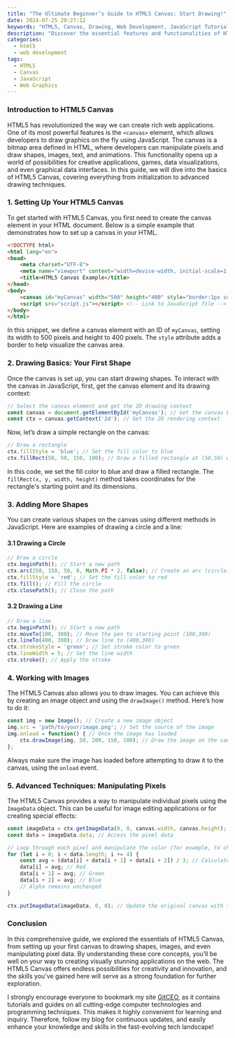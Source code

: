 ```yaml
---
title: "The Ultimate Beginner’s Guide to HTML5 Canvas: Start Drawing!"
date: 2024-07-25 20:27:12
keywords: "HTML5, Canvas, Drawing, Web Development, JavaScript Tutorial"
description: "Discover the essential features and functionalities of HTML5 Canvas with this comprehensive guide for beginners. Learn how to draw shapes and images on the canvas, manipulate pixel data, and use various drawing techniques. This tutorial includes detailed steps, practical examples, and code snippets that will equip you with the skills to create stunning graphics for your web applications. Get started with HTML5 Canvas today and unleash your creativity in web development!"
categories:
  - html5
  - web development
tags:
  - HTML5
  - Canvas
  - JavaScript
  - Web Graphics
---
```


### Introduction to HTML5 Canvas

HTML5 has revolutionized the way we can create rich web applications. One of its most powerful features is the `<canvas>` element, which allows developers to draw graphics on the fly using JavaScript. The canvas is a bitmap area defined in HTML, where developers can manipulate pixels and draw shapes, images, text, and animations. This functionality opens up a world of possibilities for creative applications, games, data visualizations, and even graphical data interfaces. In this guide, we will dive into the basics of HTML5 Canvas, covering everything from initialization to advanced drawing techniques.

<!-- more -->

### 1. Setting Up Your HTML5 Canvas

To get started with HTML5 Canvas, you first need to create the canvas element in your HTML document. Below is a simple example that demonstrates how to set up a canvas in your HTML.

```html
<!DOCTYPE html>
<html lang="en">
<head>
    <meta charset="UTF-8">
    <meta name="viewport" content="width=device-width, initial-scale=1.0">
    <title>HTML5 Canvas Example</title>
</head>
<body>
    <canvas id="myCanvas" width="500" height="400" style="border:1px solid #000000;"></canvas> <!-- Create a canvas with defined width and height -->
    <script src="script.js"></script> <!-- Link to JavaScript file -->
</body>
</html>
```

In this snippet, we define a canvas element with an ID of `myCanvas`, setting its width to 500 pixels and height to 400 pixels. The `style` attribute adds a border to help visualize the canvas area.

### 2. Drawing Basics: Your First Shape

Once the canvas is set up, you can start drawing shapes. To interact with the canvas in JavaScript, first, get the canvas element and its drawing context:

```javascript
// Select the canvas element and get the 2D drawing context
const canvas = document.getElementById('myCanvas'); // Get the canvas by ID
const ctx = canvas.getContext('2d'); // Get the 2D rendering context
```

Now, let’s draw a simple rectangle on the canvas:

```javascript
// Draw a rectangle
ctx.fillStyle = 'blue'; // Set the fill color to blue
ctx.fillRect(50, 50, 150, 100); // Draw a filled rectangle at (50,50) with a width of 150 and height of 100
```

In this code, we set the fill color to blue and draw a filled rectangle. The `fillRect(x, y, width, height)` method takes coordinates for the rectangle's starting point and its dimensions.

### 3. Adding More Shapes

You can create various shapes on the canvas using different methods in JavaScript. Here are examples of drawing a circle and a line:

#### 3.1 Drawing a Circle

```javascript
// Draw a circle
ctx.beginPath(); // Start a new path
ctx.arc(250, 150, 50, 0, Math.PI * 2, false); // Create an arc (circle)
ctx.fillStyle = 'red'; // Set the fill color to red
ctx.fill(); // Fill the circle
ctx.closePath(); // Close the path
```

#### 3.2 Drawing a Line

```javascript
// Draw a line
ctx.beginPath(); // Start a new path
ctx.moveTo(100, 300); // Move the pen to starting point (100,300)
ctx.lineTo(400, 300); // Draw line to (400,300)
ctx.strokeStyle = 'green'; // Set stroke color to green
ctx.lineWidth = 5; // Set the line width
ctx.stroke(); // Apply the stroke
```

### 4. Working with Images

The HTML5 Canvas also allows you to draw images. You can achieve this by creating an image object and using the `drawImage()` method. Here’s how to do it:

```javascript
const img = new Image(); // Create a new image object
img.src = 'path/to/your/image.png'; // Set the source of the image
img.onload = function() { // Once the image has loaded
    ctx.drawImage(img, 50, 200, 150, 100); // Draw the image on the canvas at (50,200) with width and height
};
```

Always make sure the image has loaded before attempting to draw it to the canvas, using the `onload` event.

### 5. Advanced Techniques: Manipulating Pixels

The HTML5 Canvas provides a way to manipulate individual pixels using the `ImageData` object. This can be useful for image editing applications or for creating special effects:

```javascript
const imageData = ctx.getImageData(0, 0, canvas.width, canvas.height); // Get the image data from the entire canvas
const data = imageData.data; // Access the pixel data

// Loop through each pixel and manipulate the color (for example, to change to grayscale)
for (let i = 0; i < data.length; i += 4) {
    const avg = (data[i] + data[i + 1] + data[i + 2]) / 3; // Calculate the average of the RGB values
    data[i] = avg; // Red
    data[i + 1] = avg; // Green
    data[i + 2] = avg; // Blue
    // Alpha remains unchanged
}

ctx.putImageData(imageData, 0, 0); // Update the original canvas with the new pixel data
```

### Conclusion

In this comprehensive guide, we explored the essentials of HTML5 Canvas, from setting up your first canvas to drawing shapes, images, and even manipulating pixel data. By understanding these core concepts, you’ll be well on your way to creating visually stunning applications on the web. The HTML5 Canvas offers endless possibilities for creativity and innovation, and the skills you've gained here will serve as a strong foundation for further exploration.

I strongly encourage everyone to bookmark my site [GitCEO](https://gitceo.com), as it contains tutorials and guides on all cutting-edge computer technologies and programming techniques. This makes it highly convenient for learning and inquiry. Therefore, follow my blog for continuous updates, and easily enhance your knowledge and skills in the fast-evolving tech landscape!